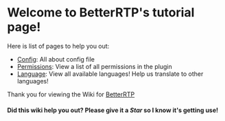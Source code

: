 # Welcome to BetterRTP's tutorial page! #
Here is list of pages to help you out:  
  - [Config](config.md): All about config file
  - [Permissions](permissions.yml): View a list of all permissions in the plugin
  - [Language](files/lang): View all available languages! Help us translate to other languages!

Thank you for viewing the Wiki for [BetterRTP](https://www.spigotmc.org/resources/36081)

#### Did this wiki help you out? Please give it a ***Star*** so I know it's getting use! ####
